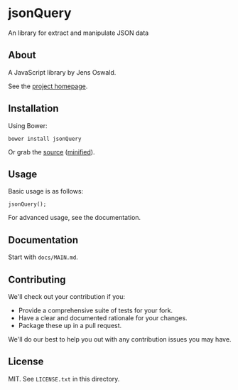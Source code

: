 # jsonQuery

An library for extract and manipulate JSON data

## About

A JavaScript library by Jens Oswald.

See the [project homepage](http://snej51.github.io/jsonQuery).

## Installation

Using Bower:

    bower install jsonQuery

Or grab the [source](https://github.com/snej51/jsonQuery/dist/jsonQuery.js) ([minified](https://github.com/snej51/jsonQuery/dist/jsonQuery.min.js)).

## Usage

Basic usage is as follows:

    jsonQuery();

For advanced usage, see the documentation.

## Documentation

Start with `docs/MAIN.md`.

## Contributing

We'll check out your contribution if you:

* Provide a comprehensive suite of tests for your fork.
* Have a clear and documented rationale for your changes.
* Package these up in a pull request.

We'll do our best to help you out with any contribution issues you may have.

## License

MIT. See `LICENSE.txt` in this directory.
